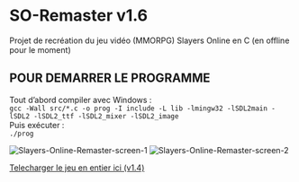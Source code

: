 # SO-Remaster v1.6
Projet de recréation du jeu vidéo (MMORPG) Slayers Online en C (en offline pour le moment)  

## POUR DEMARRER LE PROGRAMME

Tout d’abord compiler avec Windows :  
```gcc -Wall src/*.c -o prog -I include -L lib -lmingw32 -lSDL2main -lSDL2 -lSDL2_ttf -lSDL2_mixer -lSDL2_image```  
Puis exécuter :  
```./prog```  

![Slayers-Online-Remaster-screen-1](https://i.ibb.co/ChHQPLj/Slayers-Online-remaster-v14-screen-1.png)
![Slayers-Online-Remaster-screen-2](https://i.ibb.co/2nyytQs/Slayers-Online-remaster-v14-screen-2.png)

[Telecharger le jeu en entier ici (v1.4)](https://mega.nz/file/t1EQQZxI#ZotqMd3JZ7FjgEyXixIB3us--pTRL-WTZhL5gLjXAB4)
